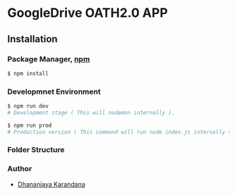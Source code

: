 # GoogleDrive OATH2.0 APP

## Installation

### Package Manager, [npm](https://www.npmjs.com)

```bash
$ npm install
```

### Developmnet Environment

```bash
$ npm run dev
# Development stage ( This will nodemon internally ).

$ npm run prod
# Production version ( This command will run node index.js internally to perform well in production environment ).

```

### Folder Structure


### Author
* [Dhananjaya Karandana](https://twitter.com/dkarandana)
